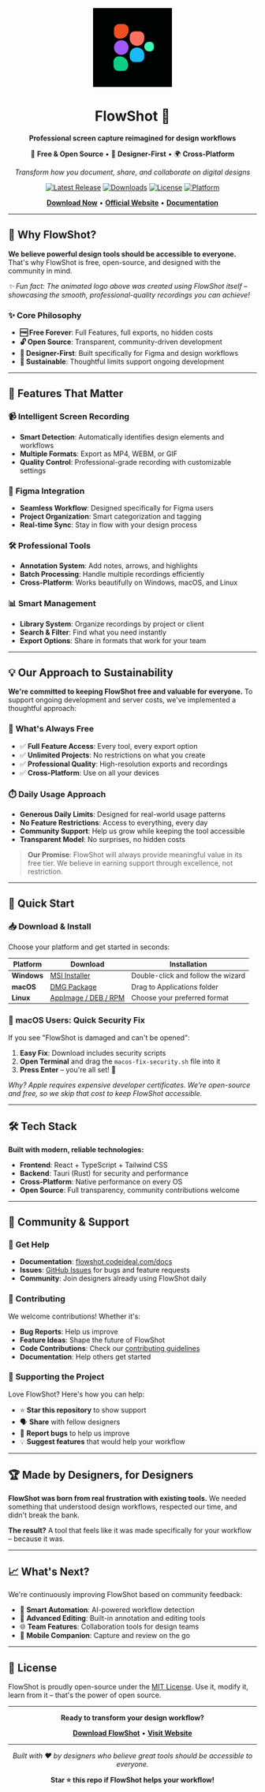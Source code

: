 <div align="center">

<img src="docs/animated-logo.gif" alt="FlowShot in Action" width="160" height="160"/>

# FlowShot 📸

**Professional screen capture reimagined for design workflows**

🚀 **Free & Open Source** • 🎯 **Designer-First** • 🌍 **Cross-Platform**

*Transform how you document, share, and collaborate on digital designs*

</div>

<div align="center">

[![Latest Release](https://img.shields.io/github/v/release/novincode/flowshot?style=for-the-badge&logo=github&color=blue)](https://github.com/novincode/flowshot/releases/latest)
[![Downloads](https://img.shields.io/github/downloads/novincode/flowshot/total?style=for-the-badge&logo=download&color=green)](https://github.com/novincode/flowshot/releases)
[![License](https://img.shields.io/badge/License-MIT-yellow.svg?style=for-the-badge)](https://opensource.org/licenses/MIT)
[![Platform](https://img.shields.io/badge/Platform-Windows%20%7C%20macOS%20%7C%20Linux-lightgrey?style=for-the-badge)](https://github.com/novincode/flowshot/releases)

[**Download Now**](https://github.com/novincode/flowshot/releases/latest) • [**Official Website**](https://flowshot.codeideal.com) • [**Documentation**](https://flowshot.codeideal.com/docs)

</div>

---

## 🌟 Why FlowShot?

**We believe powerful design tools should be accessible to everyone.** That's why FlowShot is free, open-source, and designed with the community in mind.

*✨ Fun fact: The animated logo above was created using FlowShot itself – showcasing the smooth, professional-quality recordings you can achieve!*

### ✨ **Core Philosophy**
- **🆓 Free Forever**: Full Features, full exports, no hidden costs
- **🔓 Open Source**: Transparent, community-driven development
- **🎯 Designer-First**: Built specifically for Figma and design workflows
- **🌱 Sustainable**: Thoughtful limits support ongoing development

---

## 🚀 Features That Matter

### 📹 **Intelligent Screen Recording**
- **Smart Detection**: Automatically identifies design elements and workflows
- **Multiple Formats**: Export as MP4, WEBM, or GIF
- **Quality Control**: Professional-grade recording with customizable settings

### 🎨 **Figma Integration**
- **Seamless Workflow**: Designed specifically for Figma users
- **Project Organization**: Smart categorization and tagging
- **Real-time Sync**: Stay in flow with your design process

### 🛠️ **Professional Tools**
- **Annotation System**: Add notes, arrows, and highlights
- **Batch Processing**: Handle multiple recordings efficiently
- **Cross-Platform**: Works beautifully on Windows, macOS, and Linux

### 📊 **Smart Management**
- **Library System**: Organize recordings by project or client
- **Search & Filter**: Find what you need instantly
- **Export Options**: Share in formats that work for your team

---

## 💡 Our Approach to Sustainability

**We're committed to keeping FlowShot free and valuable for everyone.** To support ongoing development and server costs, we've implemented a thoughtful approach:

### 🎁 **What's Always Free**
- ✅ **Full Feature Access**: Every tool, every export option
- ✅ **Unlimited Projects**: No restrictions on what you create
- ✅ **Professional Quality**: High-resolution exports and recordings
- ✅ **Cross-Platform**: Use on all your devices

### ⏱️ **Daily Usage Approach**
- **Generous Daily Limits**: Designed for real-world usage patterns
- **No Feature Restrictions**: Access to everything, every day
- **Community Support**: Help us grow while keeping the tool accessible
- **Transparent Model**: No surprises, no hidden costs

> **Our Promise**: FlowShot will always provide meaningful value in its free tier. We believe in earning support through excellence, not restriction.

---

## 🏁 Quick Start

### 📥 **Download & Install**

Choose your platform and get started in seconds:

| Platform | Download | Installation |
|----------|----------|--------------|
| **Windows** | [MSI Installer](https://github.com/novincode/flowshot/releases/latest) | Double-click and follow the wizard |
| **macOS** | [DMG Package](https://github.com/novincode/flowshot/releases/latest) | Drag to Applications folder |
| **Linux** | [AppImage / DEB / RPM](https://github.com/novincode/flowshot/releases/latest) | Choose your preferred format |

### 🍎 **macOS Users**: Quick Security Fix

If you see "FlowShot is damaged and can't be opened":

1. **Easy Fix**: Download includes security scripts
2. **Open Terminal** and drag the `macos-fix-security.sh` file into it
3. **Press Enter** – you're all set! 🎉

*Why? Apple requires expensive developer certificates. We're open-source and free, so we skip that cost to keep FlowShot accessible.*

---

## 🛠️ Tech Stack

**Built with modern, reliable technologies:**

- **Frontend**: React + TypeScript + Tailwind CSS
- **Backend**: Tauri (Rust) for security and performance
- **Cross-Platform**: Native performance on every OS
- **Open Source**: Full transparency, community contributions welcome

---

## 🤝 Community & Support

### 💬 **Get Help**
- **Documentation**: [flowshot.codeideal.com/docs](https://flowshot.codeideal.com/docs)
- **Issues**: [GitHub Issues](https://github.com/novincode/flowshot/issues) for bugs and feature requests
- **Community**: Join designers already using FlowShot daily

### 🌟 **Contributing**
We welcome contributions! Whether it's:
- **Bug Reports**: Help us improve
- **Feature Ideas**: Shape the future of FlowShot
- **Code Contributions**: Check our [contributing guidelines](CONTRIBUTING.md)
- **Documentation**: Help others get started

### 💝 **Supporting the Project**
Love FlowShot? Here's how you can help:
- ⭐ **Star this repository** to show support
- 🗣️ **Share** with fellow designers
- 🐛 **Report bugs** to help us improve
- 💡 **Suggest features** that would help your workflow

---

## 🏆 Made by Designers, for Designers

**FlowShot was born from real frustration with existing tools.** We needed something that understood design workflows, respected our time, and didn't break the bank.

**The result?** A tool that feels like it was made specifically for your workflow – because it was.

---

## 📈 What's Next?

We're continuously improving FlowShot based on community feedback:

- 🔄 **Smart Automation**: AI-powered workflow detection
- 🎨 **Advanced Editing**: Built-in annotation and editing tools
- 🌐 **Team Features**: Collaboration tools for design teams
- 📱 **Mobile Companion**: Capture and review on the go

---

## 📄 License

FlowShot is proudly open-source under the [MIT License](LICENSE). Use it, modify it, learn from it – that's the power of open source.

---

<div align="center">

**Ready to transform your design workflow?**

[**Download FlowShot**](https://github.com/novincode/flowshot/releases/latest) • [**Visit Website**](https://flowshot.codeideal.com)

---

*Built with ❤️ by designers who believe great tools should be accessible to everyone.*

**Star ⭐ this repo if FlowShot helps your workflow!**

</div>
